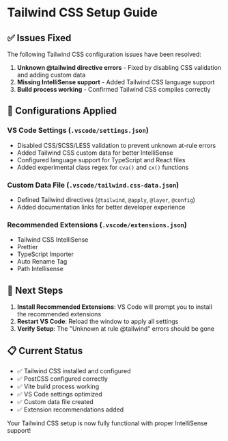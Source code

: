 # Tailwind CSS Setup Guide

## ✅ Issues Fixed

The following Tailwind CSS configuration issues have been resolved:

1. **Unknown @tailwind directive errors** - Fixed by disabling CSS validation and adding custom data
2. **Missing IntelliSense support** - Added Tailwind CSS language support
3. **Build process working** - Confirmed Tailwind CSS compiles correctly

## 🔧 Configurations Applied

### VS Code Settings (`.vscode/settings.json`)
- Disabled CSS/SCSS/LESS validation to prevent unknown at-rule errors
- Added Tailwind CSS custom data for better IntelliSense
- Configured language support for TypeScript and React files
- Added experimental class regex for `cva()` and `cx()` functions

### Custom Data File (`.vscode/tailwind.css-data.json`)
- Defined Tailwind directives (`@tailwind`, `@apply`, `@layer`, `@config`)
- Added documentation links for better developer experience

### Recommended Extensions (`.vscode/extensions.json`)
- Tailwind CSS IntelliSense
- Prettier
- TypeScript Importer
- Auto Rename Tag
- Path Intellisense

## 🚀 Next Steps

1. **Install Recommended Extensions**: VS Code will prompt you to install the recommended extensions
2. **Restart VS Code**: Reload the window to apply all settings
3. **Verify Setup**: The "Unknown at rule @tailwind" errors should be gone

## 📋 Current Status

- ✅ Tailwind CSS installed and configured
- ✅ PostCSS configured correctly
- ✅ Vite build process working
- ✅ VS Code settings optimized
- ✅ Custom data file created
- ✅ Extension recommendations added

Your Tailwind CSS setup is now fully functional with proper IntelliSense support!
